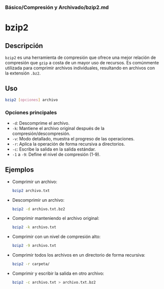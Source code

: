 ### **Básico/Compresión y Archivado/bzip2.md**

# bzip2

## Descripción

`bzip2` es una herramienta de compresión que ofrece una mejor relación de compresión que `gzip` a costa de un mayor uso de recursos. Es comúnmente utilizada para comprimir archivos individuales, resultando en archivos con la extensión `.bz2`.

## Uso

```bash
bzip2 [opciones] archivo
```

### Opciones principales

- `-d`: Descomprime el archivo.
- `-k`: Mantiene el archivo original después de la compresión/descompresión.
- `-v`: Modo detallado, muestra el progreso de las operaciones.
- `-r`: Aplica la operación de forma recursiva a directorios.
- `-c`: Escribe la salida en la salida estándar.
- `-1` a `-9`: Define el nivel de compresión (1-9).

## Ejemplos

- Comprimir un archivo:
  
  ```bash
  bzip2 archivo.txt
  ```

- Descomprimir un archivo:
  
  ```bash
  bzip2 -d archivo.txt.bz2
  ```

- Comprimir manteniendo el archivo original:
  
  ```bash
  bzip2 -k archivo.txt
  ```

- Comprimir con un nivel de compresión alto:
  
  ```bash
  bzip2 -9 archivo.txt
  ```

- Comprimir todos los archivos en un directorio de forma recursiva:
  
  ```bash
  bzip2 -r carpeta/
  ```

- Comprimir y escribir la salida en otro archivo:
  
  ```bash
  bzip2 -c archivo.txt > archivo.txt.bz2
  ```